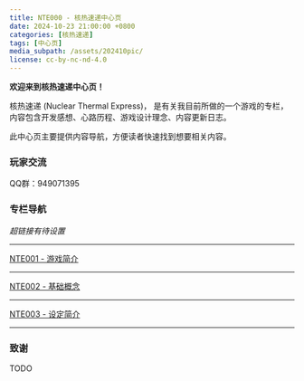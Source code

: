 ```yaml
---
title: NTE000 - 核热速递中心页
date: 2024-10-23 21:00:00 +0800
categories: [核热速递]
tags: [中心页] 
media_subpath: /assets/202410pic/
license: cc-by-nc-nd-4.0
---
```


**欢迎来到核热速递中心页！**

核热速递 (Nuclear Thermal Express)， 是有关我目前所做的一个游戏的专栏，内容包含开发感想、心路历程、游戏设计理念、内容更新日志。

此中心页主要提供内容导航，方便读者快速找到想要相关内容。

### 玩家交流

QQ群：949071395

### 专栏导航
*超链接有待设置*

----------

[NTE001 - 游戏简介](https://stagefinal.com/posts/NTE001/)

----------

[NTE002 - 基础概念](https://stagefinal.com/posts/NTE002/)

----------

[NTE003 - 设定简介](https://stagefinal.com/posts/NTE003/)

----------

### 致谢

TODO
